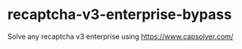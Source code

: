 # recaptcha-v3-enterprise-bypass
Solve any recaptcha v3 enterprise using https://www.capsolver.com/



                                                                                                                                  
